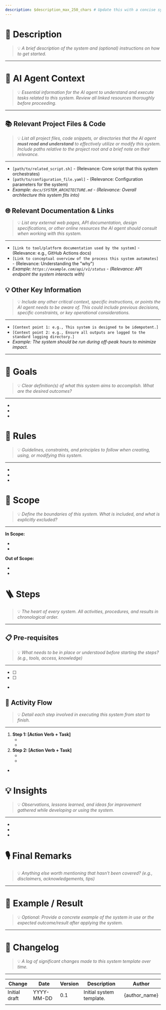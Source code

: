 ```yaml
---
description: $description_max_250_chars # Update this with a concise system description
---
```


# 🔖 Description
> 💡 *A brief description of the system and (optional) instructions on how to get started.*
---

<!-- Describe the system's purpose and provide any initial guidance for users. -->

# 🤖 AI Agent Context
> 💡 *Essential information for the AI agent to understand and execute tasks related to this system. Review all linked resources thoroughly before proceeding.*
---

## 📚 Relevant Project Files & Code
> 💡 *List all project files, code snippets, or directories that the AI agent **must read and understand** to effectively utilize or modify this system. Include paths relative to the project root and a brief note on their relevance.*
---
*   `[path/to/related_script.sh]` - (Relevance: Core script that this system orchestrates)
*   `[path/to/configuration_file.yaml]` - (Relevance: Configuration parameters for the system)
*   *Example: `docs/SYSTEM_ARCHITECTURE.md` - (Relevance: Overall architecture this system fits into)*

## 🌐 Relevant Documentation & Links
> 💡 *List any external web pages, API documentation, design specifications, or other online resources the AI agent should consult when working with this system.*
---
*   `[Link to tool/platform documentation used by the system]` - (Relevance: e.g., GitHub Actions docs)
*   `[Link to conceptual overview of the process this system automates]` - (Relevance: Understanding the "why")
*   *Example: `https://example.com/api/v1/status` - (Relevance: API endpoint the system interacts with)*

## 💡 Other Key Information
> 💡 *Include any other critical context, specific instructions, or points the AI agent needs to be aware of. This could include previous decisions, specific constraints, or key operational considerations.*
---
*   `[Context point 1: e.g., This system is designed to be idempotent.]`
*   `[Context point 2: e.g., Ensure all outputs are logged to the standard logging directory.]`
*   *Example: The system should be run during off-peak hours to minimize impact.*
---

# 🎯 Goals
> 💡 *Clear definition(s) of what this system aims to accomplish. What are the desired outcomes?*
---

- <!-- Goal 1: e.g., To streamline the process of X. -->
- <!-- Goal 2: e.g., To ensure consistency in Y. -->
- <!-- Add more goals as needed -->

# 📏 Rules
> 💡 *Guidelines, constraints, and principles to follow when creating, using, or modifying this system.*
---

- <!-- Rule 1: e.g., Treat each new system iteration as an MVP. -->
- <!-- Rule 2: e.g., Improve only one aspect at a time. -->
- <!-- Add more rules as needed -->

# 🔭 Scope
> 💡 *Define the boundaries of this system. What is included, and what is explicitly excluded?*
---

**In Scope:**
- <!-- e.g., Creating and maintaining system documentation. -->
- <!-- Add more in-scope items -->

**Out of Scope:**
- <!-- e.g., Hosting or deployment of the system itself. -->
- <!-- Add more out-of-scope items -->

# 🪜 Steps
> 💡 *The heart of every system. All activities, procedures, and results in chronological order.*
---

## 📋 Pre-requisites
> 💡 *What needs to be in place or understood before starting the steps? (e.g., tools, access, knowledge)*
---

- [ ] <!-- Prerequisite 1: e.g., Access to the XYZ tool. -->
- [ ] <!-- Prerequisite 2: e.g., Understanding of ABC concept. -->
- <!-- Add more pre-requisites as needed -->

## 👣 Activity Flow
> 💡 *Detail each step involved in executing this system from start to finish.*
---

1.  **Step 1: [Action Verb + Task]**
    - <!-- Description or sub-steps for Step 1 -->
    - <!-- Expected result of Step 1 -->
2.  **Step 2: [Action Verb + Task]**
    - <!-- Description or sub-steps for Step 2 -->
    - <!-- Expected result of Step 2 -->
- <!-- Add more steps as needed, following the same format -->

# 💡 Insights
> 💡 *Observations, lessons learned, and ideas for improvement gathered while developing or using the system.*
---

- <!-- Insight 1: e.g., Noticed that Step X is often a bottleneck. -->
- <!-- Insight 2: e.g., Users frequently ask about Y, consider adding it to the description. -->
- <!-- Add more insights as they arise -->

# 🎙️ Final Remarks
> 💡 *Anything else worth mentioning that hasn't been covered? (e.g., disclaimers, acknowledgements, tips)*
---

<!-- Add any concluding thoughts, important notes, or disclaimers here. -->

# 🐒 Example / Result
> 💡 *Optional: Provide a concrete example of the system in use or the expected outcome/result after applying the system.*
---

<!--
You can include:
- A brief scenario demonstrating the system's application.
- A snippet of a completed artifact produced by the system.
- A link to a real-world example.
-->

<!-- Example content goes here -->

# 📜 Changelog
> 💡 *A log of significant changes made to this system template over time.*
---

| Change        | Date       | Version | Description              | Author         |
| ------------- | ---------- | ------- | ------------------------ | -------------- |
| Initial draft | YYYY-MM-DD | 0.1     | Initial system template. | {author_name}  |
| <!-- Add new changes here --> | <!-- YYYY-MM-DD --> | <!-- X.Y.Z --> | <!-- Brief description of change --> | <!-- Your Name/Handle --> |
